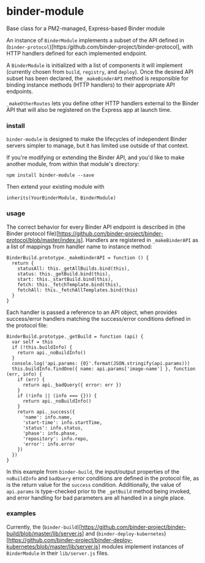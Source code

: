 # binder-module
Base class for a PM2-managed, Express-based Binder module

An instance of `BinderModule` implements a subset of the API defined in
(`binder-protocol`)[https:/github.com/binder-project/binder-protocol], with HTTP handlers defined
for each implemented endpoint.

A `BinderModule` is initialized with a list of components it will implement (currently chosen from
`build`, `registry`, and `deploy`). Once the desired API subset has been declared, the
`_makeBinderAPI` method is responsible for binding instance methods (HTTP handlers) to their appropriate API
endpoints.

`_makeOtherRoutes` lets you define other HTTP handlers external to the Binder API that will also be
registered on the Express app at launch time.

### install

`binder-module` is designed to make the lifecycles of independent Binder servers simpler to manage,
but it has limited use outside of that context.

If you're modifying or extending the Binder API, and you'd like to make another module, from within
that module's directory:
```
npm install binder-module --save
```
Then extend your existing module with
```
inherits(YourBinderModule, BinderModule)
```

### usage

The correct behavior for every Binder API endpoint is described in (the Binder protocol
file)[https://github.com/binder-project/binder-protocol/blob/master/index.js]. Handlers are
registered in `_makeBinderAPI` as a list of mappings from handler name to instance method:
```
BinderBuild.prototype._makeBinderAPI = function () {
  return {
    statusAll: this._getAllBuilds.bind(this),
    status: this._getBuild.bind(this),
    start: this._startBuild.bind(this),
    fetch: this._fetchTemplate.bind(this),
    fetchAll: this._fetchAllTemplates.bind(this)
  }
}
```

Each handler is passed a reference to an API object, when provides success/error handlers matching
the success/error conditions defined in the protocol file:

```
BinderBuild.prototype._getBuild = function (api) {
  var self = this
  if (!this.buildInfo) {
    return api._noBuildInfo()
  }
  console.log('api.params: {0}'.format(JSON.stringify(api.params)))
  this.buildInfo.findOne({ name: api.params['image-name'] }, function (err, info) {
    if (err) {
      return api._badQuery({ error: err })
    }
    if (!info || (info === {})) {
      return api._noBuildInfo()
    }
    return api._success({
      'name': info.name,
      'start-time': info.startTime,
      'status': info.status,
      'phase': info.phase,
      'repository': info.repo,
      'error': info.error
    })
  })
}
```

In this example from `binder-build`, the input/output properties of the `noBuildInfo` and `badQuery`
error conditions are defined in the protocol file, as is the return value for the `success`
condition. Additionally, the value of `api.params` is type-checked prior to the `_getBuild` method
being invoked, and error handling for bad parameters are all handled in a single place.

### examples

Currently, the
(`binder-build`)[https://github.com/binder-project/binder-build/blob/master/lib/server.js] and
(`binder-deploy-kubernetes`)[https://github.com/binder-project/binder-deploy-kubernetes/blob/master/lib/server.js]
modules implement instances of `BinderModule` in their `lib/server.js`  files.


